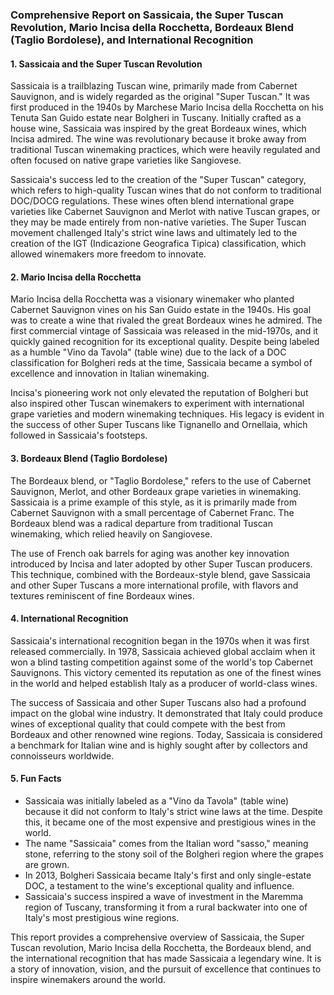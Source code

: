 ### Comprehensive Report on Sassicaia, the Super Tuscan Revolution, Mario Incisa della Rocchetta, Bordeaux Blend (Taglio Bordolese), and International Recognition  

#### 1. **Sassicaia and the Super Tuscan Revolution**  
Sassicaia is a trailblazing Tuscan wine, primarily made from Cabernet Sauvignon, and is widely regarded as the original "Super Tuscan." It was first produced in the 1940s by Marchese Mario Incisa della Rocchetta on his Tenuta San Guido estate near Bolgheri in Tuscany. Initially crafted as a house wine, Sassicaia was inspired by the great Bordeaux wines, which Incisa admired. The wine was revolutionary because it broke away from traditional Tuscan winemaking practices, which were heavily regulated and often focused on native grape varieties like Sangiovese.  

Sassicaia's success led to the creation of the "Super Tuscan" category, which refers to high-quality Tuscan wines that do not conform to traditional DOC/DOCG regulations. These wines often blend international grape varieties like Cabernet Sauvignon and Merlot with native Tuscan grapes, or they may be made entirely from non-native varieties. The Super Tuscan movement challenged Italy's strict wine laws and ultimately led to the creation of the IGT (Indicazione Geografica Tipica) classification, which allowed winemakers more freedom to innovate.  

#### 2. **Mario Incisa della Rocchetta**  
Mario Incisa della Rocchetta was a visionary winemaker who planted Cabernet Sauvignon vines on his San Guido estate in the 1940s. His goal was to create a wine that rivaled the great Bordeaux wines he admired. The first commercial vintage of Sassicaia was released in the mid-1970s, and it quickly gained recognition for its exceptional quality. Despite being labeled as a humble "Vino da Tavola" (table wine) due to the lack of a DOC classification for Bolgheri reds at the time, Sassicaia became a symbol of excellence and innovation in Italian winemaking.  

Incisa's pioneering work not only elevated the reputation of Bolgheri but also inspired other Tuscan winemakers to experiment with international grape varieties and modern winemaking techniques. His legacy is evident in the success of other Super Tuscans like Tignanello and Ornellaia, which followed in Sassicaia's footsteps.  

#### 3. **Bordeaux Blend (Taglio Bordolese)**  
The Bordeaux blend, or "Taglio Bordolese," refers to the use of Cabernet Sauvignon, Merlot, and other Bordeaux grape varieties in winemaking. Sassicaia is a prime example of this style, as it is primarily made from Cabernet Sauvignon with a small percentage of Cabernet Franc. The Bordeaux blend was a radical departure from traditional Tuscan winemaking, which relied heavily on Sangiovese.  

The use of French oak barrels for aging was another key innovation introduced by Incisa and later adopted by other Super Tuscan producers. This technique, combined with the Bordeaux-style blend, gave Sassicaia and other Super Tuscans a more international profile, with flavors and textures reminiscent of fine Bordeaux wines.  

#### 4. **International Recognition**  
Sassicaia's international recognition began in the 1970s when it was first released commercially. In 1978, Sassicaia achieved global acclaim when it won a blind tasting competition against some of the world's top Cabernet Sauvignons. This victory cemented its reputation as one of the finest wines in the world and helped establish Italy as a producer of world-class wines.  

The success of Sassicaia and other Super Tuscans also had a profound impact on the global wine industry. It demonstrated that Italy could produce wines of exceptional quality that could compete with the best from Bordeaux and other renowned wine regions. Today, Sassicaia is considered a benchmark for Italian wine and is highly sought after by collectors and connoisseurs worldwide.  

#### 5. **Fun Facts**  
- Sassicaia was initially labeled as a "Vino da Tavola" (table wine) because it did not conform to Italy's strict wine laws at the time. Despite this, it became one of the most expensive and prestigious wines in the world.  
- The name "Sassicaia" comes from the Italian word "sasso," meaning stone, referring to the stony soil of the Bolgheri region where the grapes are grown.  
- In 2013, Bolgheri Sassicaia became Italy's first and only single-estate DOC, a testament to the wine's exceptional quality and influence.  
- Sassicaia's success inspired a wave of investment in the Maremma region of Tuscany, transforming it from a rural backwater into one of Italy's most prestigious wine regions.  

This report provides a comprehensive overview of Sassicaia, the Super Tuscan revolution, Mario Incisa della Rocchetta, the Bordeaux blend, and the international recognition that has made Sassicaia a legendary wine. It is a story of innovation, vision, and the pursuit of excellence that continues to inspire winemakers around the world.